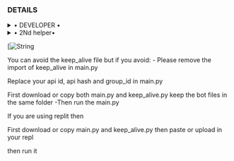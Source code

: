 ### DETAILS

<details>

  <summary> • DEVELOPER • </summary>
<h2 align="center"> <a href="https://github.com/Lalan12">☢️LALAN☢️</a></h2>

</details>


<details>

  <summary> • 2Nd helper• </summary>
<h2 align="center"> <a href="https://github.com/Dhrubamoy">☢️BY ME☢️</a></h2>

</details>


 
 
 
 
 [![String](https://telegra.ph/file/29e604cb2c211e57b77ab.jpg)
 
 
 
 
 
 
 
 
 You can avoid the keep_alive file but if you avoid: - Please remove the import of keep_alive in main.py

Replace your api id, api hash and group_id in main.py

First download or copy both main.py and keep_alive.py keep the bot files in the same folder -Then run the main.py

If you are using replit then

First download or copy main.py and keep_alive.py then paste or upload in your repl

then run it
